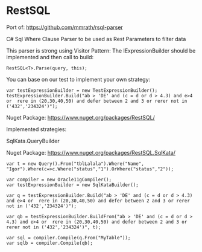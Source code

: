 # RestSQL

Port of: https://github.com/mmrath/rsql-parser

C# Sql Where Clause Parser to be used as Rest Parameters to filter data

This parser is strong using Visitor Pattern:
The IExpressionBuilder<T> should be implemented and then call to build:

    RestSQL<T>.Parse(query, this);

You can base on our test to implement your own strategy:

    var testExpressionBuilder = new TestExpressionBuilder();
    testExpressionBuilder.Build("ab > 'DE' and (c = d or d > 4.3) and e>4 or  rere in (20,30,40,50) and defer between 2 and 3 or rerer not in ('432','234324')");

Nuget Package: https://www.nuget.org/packages/RestSQL/

Implemented strategies:

  SqlKata.QueryBuilder

Nuget Package: https://www.nuget.org/packages/RestSQL.SqlKata/
  
	var t = new Query().From("tblLalala").Where("Name", "Igor").Where(c=>c.Where("status","1").OrWhere("status","2"));

	var compiler = new Oracle11gCompiler();
	var testExpressionBuilder = new SqlKataBuilder();

	var q = testExpressionBuilder.Build("ab > 'DE' and (c = d or d > 4.3) and e>4 or  rere in (20,30,40,50) and defer between 2 and 3 or rerer not in ('432','234324')");

	var qb = testExpressionBuilder.BuildFrom("ab > 'DE' and (c = d or d > 4.3) and e>4 or  rere in (20,30,40,50) and defer between 2 and 3 or rerer not in ('432','234324')", t);

	var sql = compiler.Compile(q.From("MyTable"));
	var sqlb = compiler.Compile(qb);
